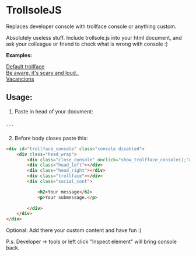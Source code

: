 TrollsoleJS
===========
Replaces developer console with trollface console or anything custom.

Absolutely useless stuff. Include trollsole.js into your html document, and ask your colleague or friend to check what is wrong with console :)

<b>Examples:</b>

<a href="http://trollsole.artrayd.com/" target="_blank">Default trollface</a><br>
<a href="http://trollsole.artrayd.com/fear.html" target="_blank">Be aware, it's scary and loud..</a><br>
<a href="http://trollsole.artrayd.com/vacancion.html" target="_blank">Vacancions</a><br>

<h2>Usage:</h2>

1. Paste in head of your document:

	```
<script type="text/javascript" src="trollsole/trollsole.js"></script>
	```
2. Before body closes paste this:


```html
<div id="trollface_console" class="console disabled">
	<div class="head_wrap">
		<div class="close_console" onclick="show_trolfface_console();"></div>
		<div class="head_left"></div>
		<div class="head_right"></div>
		<div class="trollface"></div>
		<div class="social_cont">

			<h2>Your message</h2>
			<p>Your submessage.</p>
				
		</div>
	</div>
</div>
```


Optional:
Add there your custom content and have fun :)

P.s.
Developer -> tools or left click "Inspect element" will bring console back.
